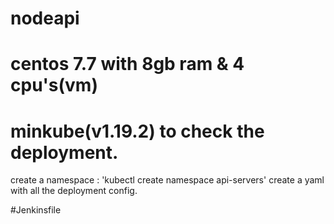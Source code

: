 # nodeapi

# centos 7.7 with 8gb ram & 4 cpu's(vm) 

# minkube(v1.19.2) to check the deployment.
create a namespace : 'kubectl create namespace api-servers'
create a yaml with all the deployment config.



#Jenkinsfile

